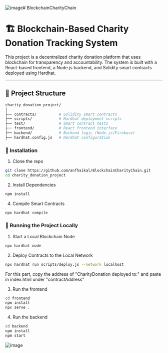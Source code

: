 ![image](https://github.com/user-attachments/assets/00786f23-a620-4325-a8c0-4b619be09a01)# BlockchainCharityChain

# 🏗️ Blockchain-Based Charity Donation Tracking System

This project is a decentralized charity donation platform that uses blockchain for transparency and accountability. The system is built with a React-based frontend, a Node.js backend, and Solidity smart contracts deployed using Hardhat.

---

## 📁 Project Structure

```bash
charity_donation_project/
│
├── contracts/          # Solidity smart contracts
├── scripts/            # Hardhat deployment scripts
├── test/               # Smart contract tests
├── frontend/           # React frontend interface
├── backend/            # Backend logic (Node.js/Firebase)
├── hardhat.config.js   # Hardhat configuration
```
### 🔧 Installation
1. Clone the repo
```bash
git clone https://github.com/anfhaikal/BlockchainCharityChain.git
cd charity_donation_project
```
2. Install Dependencies
```bash
npm install
```
4. Compile Smart Contracts
```bash
npx hardhat compile
```

### 🧪 Running the Project Locally
1. Start a Local Blockchain Node
```bash
npx hardhat node
```
2. Deploy Contracts to the Local Network
```bash
npx hardhat run scripts/deploy.js --network localhost
```
For this part, copy the address of "CharityDonation deployed to:" and paste in index.html under "contractAddress"


3. Run the frontend
```bash
cd frontend
npm install
npx serve .
```
4. Run the backend
```bash
cd backend
npm install
npm start
```
![image](https://github.com/user-attachments/assets/8443b07a-5ae3-420b-ab53-b5d69564ab16)

